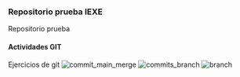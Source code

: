 ### Repositorio prueba IEXE 

Repositorio prueba 

#### Actividades GIT 

Ejercicios de git
![commit_main_merge](https://user-images.githubusercontent.com/93889278/140674264-f4db4409-acd1-41d1-8a1a-47b7547de376.PNG)
![commits_branch](https://user-images.githubusercontent.com/93889278/140674279-84602415-3cf8-42db-af9c-cddbf7ceb3b7.PNG)
![branch](https://user-images.githubusercontent.com/93889278/140674288-a416f023-f0fd-40cb-bac7-e534b030dd28.PNG)
